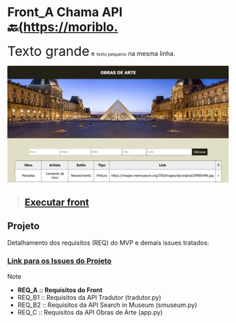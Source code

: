 # Front_A Chama API 🔙([https://moriblo.](https://github.com/Moriblo)

<span style="font-size: 30px;">Texto grande</span> e <span style="font-size: 10px;">texto pequeno</span> na mesma linha.


![Front](https://github.com/Moriblo/front/blob/main/Front.png)

> ## __[Executar front](https://moriblo.github.io/front/)__

## Projeto

Detalhamento dos requisitos (REQ) do MVP e demais issues tratados:

### [Link para os Issues do Projeto](https://github.com/users/Moriblo/projects/2/views/5)

> [!NOTE]
> * __REQ_A :: Requisitos do Front__
> * REQ_B1 :: Requisitos da API Tradutor (tradutor.py)
> * REQ_B2 :: Requisitos da API Search in Museum (smuseum.py)
> * REQ_C :: Requisitos da API Obras de Arte (app.py)
